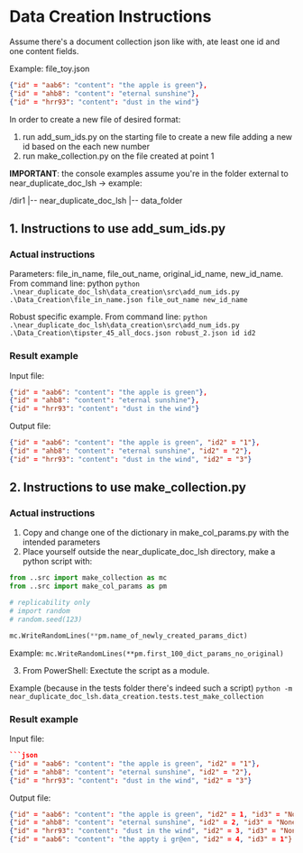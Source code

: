 
# Data Creation Instructions
Assume there's a document collection json like with, ate least one id and one content fields.

Example: file_toy.json
```json
{"id" = "aab6": "content": "the apple is green"},
{"id" = "ahb8": "content": "eternal sunshine"},
{"id" = "hrr93": "content": "dust in the wind"}
```

In order to create a new file of desired format:
1) run add_sum_ids.py on the starting file to create a new file adding a new id based on the each new number
2) run make_collection.py on the file created at point 1


**IMPORTANT**: the console examples assume you're in the folder external to near_duplicate_doc_lsh
-> example:

﻿/dir1
|-- near_duplicate_doc_lsh
|-- data_folder


## 1. Instructions to use add_sum_ids.py

### Actual instructions
Parameters: file_in_name, file_out_name, original_id_name, new_id_name.
From command line: python 
```python .\near_duplicate_doc_lsh\data_creation\src\add_num_ids.py .\Data_Creation\file_in_name.json file_out_name new_id_name ```


Robust specific example.
From command line:
```python .\near_duplicate_doc_lsh\data_creation\src\add_num_ids.py .\Data_Creation\tipster_45_all_docs.json robust_2.json id id2 ```

### Result example 

Input file:
```json
{"id" = "aab6": "content": "the apple is green"},
{"id" = "ahb8": "content": "eternal sunshine"},
{"id" = "hrr93": "content": "dust in the wind"}
```

Output file:
```json
{"id" = "aab6": "content": "the apple is green", "id2" = "1"},
{"id" = "ahb8": "content": "eternal sunshine", "id2" = "2"},
{"id" = "hrr93": "content": "dust in the wind", "id2" = "3"}
```

## 2. Instructions to use make_collection.py

### Actual instructions

1. Copy and change one of the dictionary in make_col_params.py with the intended parameters
2. Place yourself outside the near_duplicate_doc_lsh directory,
make a python script with:

```python
from ..src import make_collection as mc
from ..src import make_col_params as pm

# replicability only
# import random
# random.seed(123)

mc.WriteRandomLines(**pm.name_of_newly_created_params_dict)
```

Example: ``` mc.WriteRandomLines(**pm.first_100_dict_params_no_original) ```

3. From PowerShell:
Exectute the script as a module.

Example (because in the tests folder there's indeed such a script)
```python -m near_duplicate_doc_lsh.data_creation.tests.test_make_collection```

### Result example 

Input file:
```json
```json
{"id" = "aab6": "content": "the apple is green", "id2" = "1"},
{"id" = "ahb8": "content": "eternal sunshine", "id2" = "2"},
{"id" = "hrr93": "content": "dust in the wind", "id2" = "3"}
```

Output file:

```json
{"id" = "aab6": "content": "the apple is green", "id2" = 1, "id3" = "None"},
{"id" = "ahb8": "content": "eternal sunshine", "id2" = 2, "id3" = "None"},
{"id" = "hrr93": "content": "dust in the wind", "id2" = 3, "id3" = "None"},
{"id" = "aab6": "content": "the appty i gr@en", "id2" = 4, "id3" = 1"}
```
